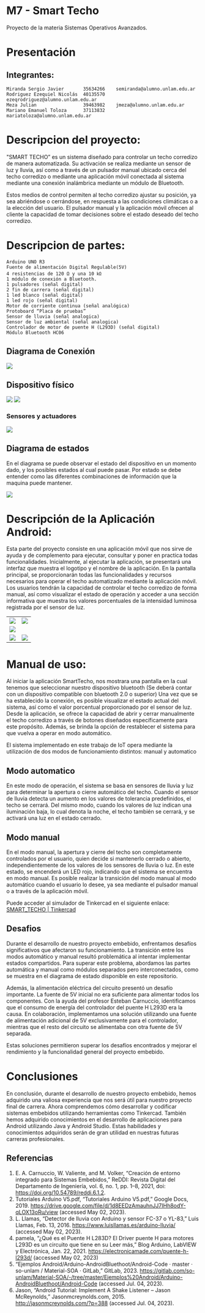 # M7 - Smart Techo

Proyecto de la materia Sistemas Operativos Avanzados.

# Presentación

  ## Integrantes:   

    Miranda Sergio Javier       35634266    semiranda@alumno.unlam.edu.ar
    Rodriguez Ezequiel Nicolás  40135570    ezeqrodriguez@alumno.unlam.edu.ar
    Meza Julian                 39463982    jmeza@alumno.unlam.edu.ar
    Mariano Emanuel Toloza      37113832    mariatoloza@alumno.unlam.edu.ar


# Descripcion del proyecto:

  "SMART TECHO” es un sistema diseñado para controlar un techo corredizo de manera automatizada. Su activación se realiza mediante un sensor de luz y lluvia, así como a través de un pulsador manual ubicado cerca del techo corredizo o mediante una aplicación móvil conectada al sistema mediante una conexión inalámbrica mediante un módulo de Bluetooth. 
  
  Estos medios de control permiten al techo corredizo ajustar su posición, ya sea abriéndose o cerrándose, en respuesta a las condiciones climáticas o a la elección del usuario. El pulsador manual y la aplicación móvil ofrecen al cliente la capacidad de tomar decisiones sobre el estado deseado del techo corredizo.


# Descripcion de partes:

  	Arduino UNO R3
	Fuente de alimentación Digital Regulable(5V)
	4 resistencias de 120 Ω y una 10 ㏀
	1 módulo de conexión a Bluetooth.
	1 pulsadores (señal digital)
	2 fin de carrera (señal digital)
	1 led blanco (señal digital)
	1 led rojo (señal digital)
	Motor de corriente continua (señal analógica)  
	Protoboard “Placa de pruebas”
	Sensor de lluvia (señal analogica)
	Sensor de luz ambiental (señal analogica)
	Controlador de motor de puente H (L293D) (señal digital)
    Módulo Bluetooth HC06

 
  ## Diagrama de Conexión
  ![](/diagramas/conexiones_01.png)
  
  ## Dispositivo físico
  ![](/diagramas/fisico_01.jpg)
  ![](/diagramas/fisico_02.jpg)
  ### Sensores y actuadores
  ![](/diagramas/fisico_03.jpg)
  

## Diagrama de estados
En el diagrama se puede observar el estado del dispositivo en un momento dado, y los posibles estados al cual puede pasar. Por estado se debe entender como las diferentes combinaciones de información que la maquina puede mantener.

![](/diagramas/máquina_de_estado_01.png)




# Descripción de la Aplicación Android:
Esta parte del proyecto consiste en una aplicación móvil que nos sirve de ayuda y de complemento para ejecutar, consultar y poner en practica todas funcionalidades. 
Inicialmente, al ejecutar la aplicación, se presentará una interfaz que muestra el logotipo y el nombre de la aplicación. En la pantalla principal, se proporcionarán todas las funcionalidades y recursos necesarios para operar el techo automatizado mediante la aplicación móvil. Los usuarios tendrán la capacidad de controlar el techo corredizo de forma manual, así como visualizar el estado de operación y acceder a una sección informativa que muestra los valores porcentuales de la intensidad luminosa registrada por el sensor de luz.

|||
|---|---|
| ![](/diagramas/app_01.jpg) | ![](/diagramas/app_02.jpg) |
|![](/diagramas/app_03.jpg)| |
|![](/diagramas/app_04.jpg)|![](/diagramas/app_05.jpg)|





# Manual de uso:
Al iniciar la aplicación SmartTecho, nos mostrara una pantalla en la cual tenemos que seleccionar nuestro dispositivo bluetooth (Se deberá contar con un dispositivo compatible con bluetooth 2.0 o superior)
Una vez que se ha establecido la conexión, es posible visualizar el estado actual del sistema, así como el valor porcentual proporcionado por el sensor de luz. Desde la aplicación, se ofrece la capacidad de abrir y cerrar manualmente el techo corredizo a través de botones diseñados específicamente para este propósito. Además, se brinda la opción de restablecer el sistema para que vuelva a operar en modo automático.

El sistema implementado en este trabajo de IoT opera mediante la utilización de dos modos de funcionamiento distintos: manual y automatico

## Modo automatico
En este modo de operación, el sistema se basa en sensores de lluvia y luz para determinar la apertura o cierre automático del techo. Cuando el sensor de lluvia detecta un aumento en los valores de tolerancia predefinidos, el techo se cerrará. Del mismo modo, cuando los valores de luz indican una iluminación baja, lo cual denota la noche, el techo también se cerrará, y se activará una luz en el estado cerrado.


## Modo manual
En el modo manual, la apertura y cierre del techo son completamente controlados por el usuario, quien decide si mantenerlo cerrado o abierto, independientemente de los valores de los sensores de lluvia o luz. En este estado, se encenderá un LED rojo, indicando que el sistema se encuentra en modo manual.
Es posible realizar la transición del modo manual al modo automático cuando el usuario lo desee, ya sea mediante el pulsador manual o a través de la aplicación móvil.

Puede acceder al simulador de Tinkercad en el siguiente enlace: 
[SMART_TECHO | Tinkercad ](https://www.tinkercad.com/things/joPthXBBa8I)


## Desafios

Durante el desarrollo de nuestro proyecto embebido, enfrentamos desafíos significativos que afectaron su funcionamiento. La transición entre los modos automático y manual resultó problemática al intentar implementar estados compartidos. Para superar este problema, abordamos las partes automática y manual como módulos separados pero interconectados, como se muestra en el diagrama de estado disponible en este repositorio.

Además, la alimentación eléctrica del circuito presentó un desafío importante. La fuente de 5V inicial no era suficiente para alimentar todos los componentes. Con la ayuda del profesor Esteban Carnuccio, identificamos que el consumo de energía del controlador del puente H L293D era la causa. En colaboración, implementamos una solución utilizando una fuente de alimentación adicional de 5V exclusivamente para el controlador, mientras que el resto del circuito se alimentaba con otra fuente de 5V separada.

Estas soluciones permitieron superar los desafíos encontrados y mejorar el rendimiento y la funcionalidad general del proyecto embebido.

# Conclusiones

En conclusión, durante el desarrollo de nuestro proyecto embebido, hemos adquirido una valiosa experiencia que nos será útil para nuestro proyecto final de carrera. Ahora comprendemos cómo desarrollar y codificar sistemas embebidos utilizando herramientas como Tinkercad. También hemos adquirido conocimientos en el desarrollo de aplicaciones para Android utilizando Java y Android Studio. Estas habilidades y conocimientos adquiridos serán de gran utilidad en nuestras futuras carreras profesionales.


## Referencias

1.  E. A. Carnuccio, W. Valiente, and M. Volker, “Creación de entorno integrado para Sistemas Embebidos,” ReDDI: Revista Digital del Departamento de Ingeniería, vol. 6, no. 1, pp. 1–8, 2021, doi: https://doi.org/10.54789/reddi.6.1.2.
2. Tutoriales Arduino V5.pdf, “Tutoriales Arduino V5.pdf,” Google Docs, 2019. https://drive.google.com/file/d/1d8EEDzAmauhnJJ7IHh8odY-qLOX13oRu/view (accessed May 02, 2023).
3. L. Llamas, “Detector de lluvia con Arduino y sensor FC-37 o YL-83,” Luis Llamas, Feb. 13, 2016. https://www.luisllamas.es/arduino-lluvia/ (accessed May 02, 2023).
4. pamela, “¿Qué es el Puente H L283D? El Driver puente H para motores L293D es un circuito que tiene en su Leer más,” Blog Arduino, LabVIEW y Electrónica, Jan. 22, 2021. https://electronicamade.com/puente-h-l293d/ (accessed May 02, 2023)
5. “Ejemplos Android/Arduino-AndroidBluethoot/Android-Code · master · so-unlam / Material-SOA · GitLab,” GitLab, 2023. https://gitlab.com/so-unlam/Material-SOA/-/tree/master/Ejemplos%20Android/Arduino-AndroidBluethoot/Android-Code  (accessed Jul. 04, 2023).
6. Jason, “Android Tutorial: Implement A Shake Listener – Jason McReynolds,” Jasonmcreynolds.com, 2015. http://jasonmcreynolds.com/?p=388 (accessed Jul. 04, 2023).
